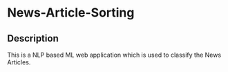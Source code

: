 # News-Article-Sorting
## Description
This is a NLP based ML web application which is used to classify the News Articles.
